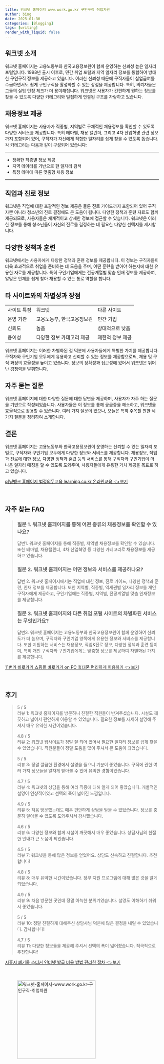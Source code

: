 ```yaml
---
title: 워크넷 홈페이지 www.work.go.kr 구인구직 취업지원
author: bing
date: 2025-01-30
categories: [Blogging]
tags: [writing]
render_with_liquid: false
---
```



<h2 id='워크넷_소개'>워크넷 소개</h2>

<p>워크넷 홈페이지는 고용노동부와 한국고용정보원이 함께 운영하는 신뢰성 높은 일자리 포털입니다. 1998년 출시 이후로, 민간 취업 포털과 지역 일자리 정보를 통합하여 방대한 구인구직 정보를 제공하고 있습니다. 이러한 신뢰성 때문에 구직자들이 실업급여를 수급하면서도 쉽게 구인구직을 활성화할 수 있는 장점을 제공합니다. 특히, 의뢰자들은 그들의 실업 인정 체크가 더 용이해집니다. 워크넷은 사용자가 간편하게 원하는 정보를 찾을 수 있도록 다양한 카테고리와 밀접하게 연결된 구조를 자랑하고 있습니다.</p>

<h2 id='채용정보_제공'>채용정보 제공</h2>

<p>워크넷 홈페이지는 사용자가 직종별, 지역별로 구체적인 채용정보를 확인할 수 있도록 다양한 서비스를 제공합니다. 특히 테마별, 채용 캘린더, 그리고 4차 산업혁명 관련 정보까지 포함되어 있어, 구직자가 자신에게 적합한 일자리를 쉽게 찾을 수 있도록 돕습니다. 각 카테고리는 다음과 같이 구성되어 있습니다:</p>

<hr />

<ul>
    <li>정확한 직종별 정보 제공</li>
    <li>지역 데이터를 기반으로 한 일자리 검색</li>
    <li>특정 테마에 따른 맞춤형 채용 정보</li>
</ul>

<hr />

<h2 id='직업과_진로_정보'>직업과 진로 정보</h2>

<p>워크넷은 직업에 대한 포괄적인 정보 제공은 물론 진로 가이드까지 포함되어 있어 구직자뿐 아니라 청소년의 진로 결정에도 큰 도움이 됩니다. 다양한 정책과 훈련 자료도 함께 제공되므로, 사용자들은 체계적이고 상세한 정보에 접근할 수 있습니다. 워크넷은 이러한 정보를 통해 청소년들이 자신의 진로를 결정하는 데 필요한 다양한 선택지를 제시합니다.</p>

<h2 id='정책과_훈련'>다양한 정책과 훈련</h2>

<p>워크넷에서는 사용자에게 다양한 정책과 훈련 정보를 제공합니다. 이 정보는 구직자들이 더욱 효과적으로 취업을 준비하는 데 도움을 주며, 어떤 훈련을 받아야 하는지에 대한 유용한 자료를 제공합니다. 특히 구인기업에게는 전공계열별 맞춤 인재 정보를 제공하여, 알맞은 인재를 쉽게 찾아 채용할 수 있는 통로 역할을 합니다.</p>

<h2 id='차별성과_장점'>타 사이트와의 차별성과 장점</h2>

<table>
    <tr>
        <td>사이트 특징</td>
        <td>워크넷</td>
        <td>다른 사이트</td>
    </tr>
    <tr>
        <td>운영 기관</td>
        <td>고용노동부, 한국고용정보원</td>
        <td>민간 기업</td>
    </tr>
    <tr>
        <td>신뢰도</td>
        <td>높음</td>
        <td>상대적으로 낮음</td>
    </tr>
    <tr>
        <td>용이성</td>
        <td>다양한 정보 카테고리 제공</td>
        <td>제한적 정보 제공</td>
    </tr>
</table>

<p>워크넷 홈페이지는 이러한 차별화된 점 덕분에 사용자들에게 특별한 가치를 제공합니다. 구직자와 구인기업 모두에게 유용하고 신뢰할 수 있는 정보를 제공함으로써, 채용 및 구직 과정의 효율성을 높이고 있습니다. 정보의 정확성과 접근성에 있어서 워크넷은 뛰어난 경쟁력을 발휘합니다.</p>

<h2 id='자주_묻는_질문'>자주 묻는 질문</h2>

<p>워크넷 홈페이지에 대한 다양한 질문에 대한 답변을 제공하며, 사용자가 자주 하는 질문을 기반으로 작성되었습니다. 사용자들은 이 정보를 통해 궁금증을 해소하고, 워크넷을 효율적으로 활용할 수 있습니다. 여러 가지 질문이 있으나, 오늘은 특히 주목할 만한 세 가지 질문을 정리하여 소개합니다.</p>

<h2 id='결론'>결론</h2>

<p>워크넷 홈페이지는 고용노동부와 한국고용정보원이 운영하는 신뢰할 수 있는 일자리 포털로, 구직자와 구인기업 모두에게 다양한 정보와 서비스를 제공합니다. 채용정보, 직업과 진로에 대한 정보, 다양한 정책과 훈련 등의 서비스를 통해 구직자와 구인기업이 더 나은 일자리 매칭을 할 수 있도록 도와주며, 사용자들에게 유용한 가치 제공을 목표로 하고 있습니다.</p>


<p><a class="click-button" title="러닝뱅크 홈페이지 법정의무교육 learning.co.kr 온라인교육" href="https://yellowplanner.github.io/posts/%EB%9F%AC%EB%8B%9D%EB%B1%85%ED%81%AC-%ED%99%88%ED%8E%98%EC%9D%B4%EC%A7%80-%EB%B2%95%EC%A0%95%EC%9D%98%EB%AC%B4%EA%B5%90%EC%9C%A1-learning.co.kr-%EC%98%A8%EB%9D%BC%EC%9D%B8%EA%B5%90%EC%9C%A1/" rel="dofollow">러닝뱅크 홈페이지 법정의무교육 learning.co.kr 온라인교육 👈 보기</a></p><br>
<h2 id='자주_찾는_FAQ'>자주 찾는 FAQ</h2>
<div itemscope="" itemtype="https://schema.org/FAQPage"> 
<blockquote> 
<div itemscope="" itemprop="mainEntity" itemtype="https://schema.org/Question"> 
<h3 itemprop="name">질문 1. 워크넷 홈페이지를 통해 어떤 종류의 채용정보를 확인할 수 있나요?</h3> 
<div itemscope="" itemprop="acceptedAnswer" itemtype="https://schema.org/Answer"> 
<span itemprop="text"> 
<p>답변1. 워크넷 홈페이지를 통해 직종별, 지역별 채용정보를 확인할 수 있습니다. 또한 테마별, 채용캘린더, 4차 산업혁명 등 다양한 카테고리로 채용정보를 제공하고 있습니다.</p> 
</span> 
</div> 
</div> 

<div itemscope="" itemprop="mainEntity" itemtype="https://schema.org/Question"> 
<h3 itemprop="name">질문 2. 워크넷 홈페이지는 어떤 정보와 서비스를 제공하나요?</h3> 
<div itemscope="" itemprop="acceptedAnswer" itemtype="https://schema.org/Answer"> 
<span itemprop="text"> 
<p>답변 2. 워크넷 홈페이지에서는 직업에 대한 정보, 진로 가이드, 다양한 정책과 훈련, 인재 정보를 제공합니다. 또한 지역별, 직종별, 역세권별 일자리 정보를 개인 구직자에게 제공하고, 구인기업에는 직종별, 지역별, 전공계열별 맞춤 인재정보를 제공합니다.</p> 
</span> 
</div> 
</div> 

<div itemscope="" itemprop="mainEntity" itemtype="https://schema.org/Question"> 
<h3 itemprop="name">질문 3. 워크넷 홈페이지와 다른 취업 포털 사이트의 차별화된 서비스는 무엇인가요?</h3> 
<div itemscope="" itemprop="acceptedAnswer" itemtype="https://schema.org/Answer"> 
<span itemprop="text"> 
<p>답변3. 워크넷 홈페이지는 고용노동부와 한국고용정보원이 함께 운영하여 신뢰도가 더 높으며, 구직자와 구인기업 양쪽에게 유용한 정보와 서비스를 제공합니다. 또한 지원하는 서비스는 채용정보, 직업&진로 정보, 다양한 정책과 훈련 등이며, 특히 개인 구직자와 구인기업에게는 맞춤형 정보를 제공하여 차별화된 가치를 제공합니다.</p> 
</span> 
</div> 
</div> 

</blockquote> 
</div>
<p><a class="click-button" title="11번가 바로가기 쇼핑몰 바로가기 on PC 휴대폰 편리하게 이용하기" href="https://yellowplanner.github.io/posts/11%EB%B2%88%EA%B0%80-%EB%B0%94%EB%A1%9C%EA%B0%80%EA%B8%B0-%EC%87%BC%ED%95%91%EB%AA%B0-%EB%B0%94%EB%A1%9C%EA%B0%80%EA%B8%B0-on-PC-%ED%9C%B4%EB%8C%80%ED%8F%B0-%ED%8E%B8%EB%A6%AC%ED%95%98%EA%B2%8C-%EC%9D%B4%EC%9A%A9%ED%95%98%EA%B8%B0/" rel="dofollow">11번가 바로가기 쇼핑몰 바로가기 on PC 휴대폰 편리하게 이용하기 👈 보기</a></p><br>
<h2 id='후기'>후기</h2>
<div itemscope itemtype="https://schema.org/Product">
  <blockquote>
  <div itemprop="review" itemscope itemtype="https://schema.org/Review">
      <div itemprop="reviewRating" itemscope itemtype="https://schema.org/Rating"> <span itemprop="ratingValue">5</span> / <span itemprop="bestRating">5</span> </div>
      <span itemprop="reviewBody">리뷰 1: 워크넷 홈페이지를 방문하니 친절한 직원들이 반겨주셨습니다. 시설도 깨끗하고 넓어서 편안하게 이용할 수 있었습니다. 필요한 정보를 자세히 설명해 주셔서 매우 유익한 시간이었습니다.</span>
  </div>
  <br>
  <div itemprop="review" itemscope itemtype="https://schema.org/Review">
      <div itemprop="reviewRating" itemscope itemtype="https://schema.org/Rating"> <span itemprop="ratingValue">4.8</span> / <span itemprop="bestRating">5</span> </div>
      <span itemprop="reviewBody">리뷰 2: 워크넷 웹사이트가 정말 잘 되어 있어서 필요한 일자리 정보를 쉽게 찾을 수 있었습니다. 직원분들이 정말 도움을 많이 주셔서 큰 도움이 되었습니다.</span>
  </div>
  <br>
  <div itemprop="review" itemscope itemtype="https://schema.org/Review">
      <div itemprop="reviewRating" itemscope itemtype="https://schema.org/Rating"> <span itemprop="ratingValue">5</span> / <span itemprop="bestRating">5</span> </div>
      <span itemprop="reviewBody">리뷰 3: 정말 깔끔한 환경에서 설명을 들으니 기분이 좋았습니다. 구직에 관한 여러 가지 정보들을 알차게 받아볼 수 있어 유익한 경험이었습니다.</span>
  </div>
  <br>
  <div itemprop="review" itemscope itemtype="https://schema.org/Review">
      <div itemprop="reviewRating" itemscope itemtype="https://schema.org/Rating"> <span itemprop="ratingValue">4.7</span> / <span itemprop="bestRating">5</span> </div>
      <span itemprop="reviewBody">리뷰 4: 워크넷의 상담을 통해 여러 직종에 대해 알게 되어 좋았습니다. 개별적인 설명이 인상적이었고 선택의 폭이 넓어진 느낌입니다.</span>
  </div>
  <br>
  <div itemprop="review" itemscope itemtype="https://schema.org/Review">
      <div itemprop="reviewRating" itemscope itemtype="https://schema.org/Rating"> <span itemprop="ratingValue">4.9</span> / <span itemprop="bestRating">5</span> </div>
      <span itemprop="reviewBody">리뷰 5: 처음 방문했는데도 매우 편안하게 상담을 받을 수 있었습니다. 정보를 충분히 알아볼 수 있도록 도와주셔서 감사했습니다.</span>
  </div>
  <br>
  <div itemprop="review" itemscope itemtype="https://schema.org/Review">
      <div itemprop="reviewRating" itemscope itemtype="https://schema.org/Rating"> <span itemprop="ratingValue">4.6</span> / <span itemprop="bestRating">5</span> </div>
      <span itemprop="reviewBody">리뷰 6: 다양한 정보와 함께 시설이 깨끗해서 매우 좋았습니다. 상담사님의 친절한 안내가 큰 도움이 되었습니다.</span>
  </div>
  <br>
  <div itemprop="review" itemscope itemtype="https://schema.org/Review">
      <div itemprop="reviewRating" itemscope itemtype="https://schema.org/Rating"> <span itemprop="ratingValue">4.5</span> / <span itemprop="bestRating">5</span> </div>
      <span itemprop="reviewBody">리뷰 7: 워크넷을 통해 많은 정보를 얻었어요. 상담도 신속하고 친절합니다. 추천합니다!</span>
  </div>
  <br>
  <div itemprop="review" itemscope itemtype="https://schema.org/Review">
      <div itemprop="reviewRating" itemscope itemtype="https://schema.org/Rating"> <span itemprop="ratingValue">4.8</span> / <span itemprop="bestRating">5</span> </div>
      <span itemprop="reviewBody">리뷰 8: 매우 유익한 시간이었습니다. 정부 지원 프로그램에 대해 많은 것을 알게 되었습니다.</span>
  </div>
  <br>
  <div itemprop="review" itemscope itemtype="https://schema.org/Review">
      <div itemprop="reviewRating" itemscope itemtype="https://schema.org/Rating"> <span itemprop="ratingValue">4.9</span> / <span itemprop="bestRating">5</span> </div>
      <span itemprop="reviewBody">리뷰 9: 처음 방문한 곳인데 정말 아늑한 분위기였습니다. 설명도 이해하기 쉬워서 좋았습니다.</span>
  </div>
  <br>
  <div itemprop="review" itemscope itemtype="https://schema.org/Review">
      <div itemprop="reviewRating" itemscope itemtype="https://schema.org/Rating"> <span itemprop="ratingValue">5</span> / <span itemprop="bestRating">5</span> </div>
      <span itemprop="reviewBody">리뷰 10: 정말 친절하게 대해주신 상담사님 덕분에 많은 결정을 내릴 수 있었습니다. 감사합니다!</span>
  </div>
  <br>
  <div itemprop="review" itemscope itemtype="https://schema.org/Review">
      <div itemprop="reviewRating" itemscope itemtype="https://schema.org/Rating"> <span itemprop="ratingValue">4.7</span> / <span itemprop="bestRating">5</span> </div>
      <span itemprop="reviewBody">리뷰 11: 다양한 정보들을 제공해 주셔서 선택의 폭이 넓어졌습니다. 적극적으로 추천합니다!</span>
  </div>
  </blockquote>
</div>
<p><a class="click-button" title="시흥시 폐기물 스티커 인터넷 발급 비용 방법 편리한 절차" href="https://yellowplanner.github.io/posts/%EC%8B%9C%ED%9D%A5%EC%8B%9C-%ED%8F%90%EA%B8%B0%EB%AC%BC-%EC%8A%A4%ED%8B%B0%EC%BB%A4-%EC%9D%B8%ED%84%B0%EB%84%B7-%EB%B0%9C%EA%B8%89-%EB%B9%84%EC%9A%A9-%EB%B0%A9%EB%B2%95-%ED%8E%B8%EB%A6%AC%ED%95%9C-%EC%A0%88%EC%B0%A8/" rel="dofollow">시흥시 폐기물 스티커 인터넷 발급 비용 방법 편리한 절차 👈 보기</a></p><br>
<figure class="image"><img src="https://yellowplanner.github.io/assets/img/thumbnail/워크넷-홈페이지-www.work.go.kr-구인구직-취업지원.webp" alt="워크넷-홈페이지-www.work.go.kr-구인구직-취업지원" width="256" height="256"></figure>